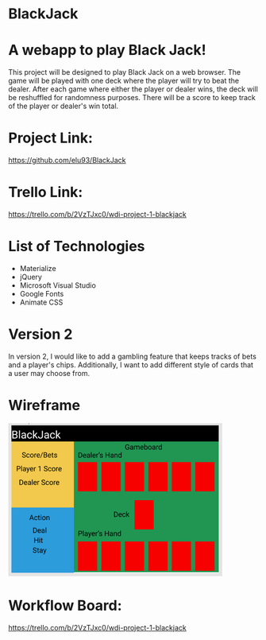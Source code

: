 # BlackJack


# A webapp to play Black Jack!

This project will be designed to play Black Jack on a web browser.
The game will be played with one deck where the player will try to beat the dealer.
After each game where either the player or dealer wins, the deck will be reshuffled for randomness purposes.
There will be a score to keep track of the player or dealer's win total.

# Project Link:
https://github.com/elu93/BlackJack

# Trello Link:
https://trello.com/b/2VzTJxc0/wdi-project-1-blackjack

# List of Technologies
* Materialize
* jQuery
* Microsoft Visual Studio
* Google Fonts
* Animate CSS

# Version 2

In version 2, I would like to add a gambling feature that keeps tracks of bets and a player's chips.
Additionally, I want to add different style of cards that a user may choose from.

# Wireframe
![alt text](https://github.com/elu93/BlackJack/blob/master/images/BlackJack%20wireframe.png "BlackJack Wireframe")

# Workflow Board:

https://trello.com/b/2VzTJxc0/wdi-project-1-blackjack

